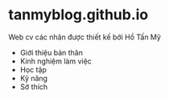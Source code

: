 # tanmyblog.github.io
Web cv các nhân được thiết kế bởi Hồ Tấn Mỹ

  - Giới thiệu bản thân
  - Kinh nghiệm làm việc
  - Học tập
  - Kỹ năng
  - Sở thích
